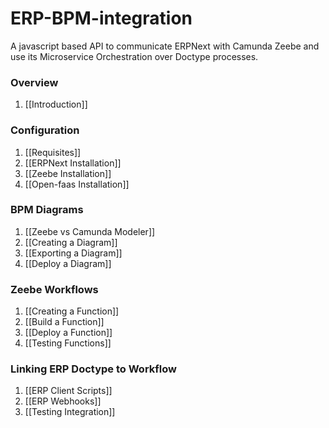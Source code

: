 # ERP-BPM-integration
A javascript based API to communicate ERPNext with Camunda Zeebe and  use its Microservice Orchestration over Doctype processes. 
### Overview
1. [[Introduction]] 

### Configuration
1. [[Requisites]]
2. [[ERPNext Installation]]
3. [[Zeebe Installation]]
4. [[Open-faas Installation]]

### BPM Diagrams
1. [[Zeebe vs Camunda Modeler]]
2. [[Creating a Diagram]]
3. [[Exporting a Diagram]]
4. [[Deploy a Diagram]]

### Zeebe Workflows
1. [[Creating a Function]]
2. [[Build a Function]]
3. [[Deploy a Function]]
4. [[Testing Functions]]

### Linking ERP Doctype to Workflow
1. [[ERP Client Scripts]]
2. [[ERP Webhooks]]
3. [[Testing Integration]]


